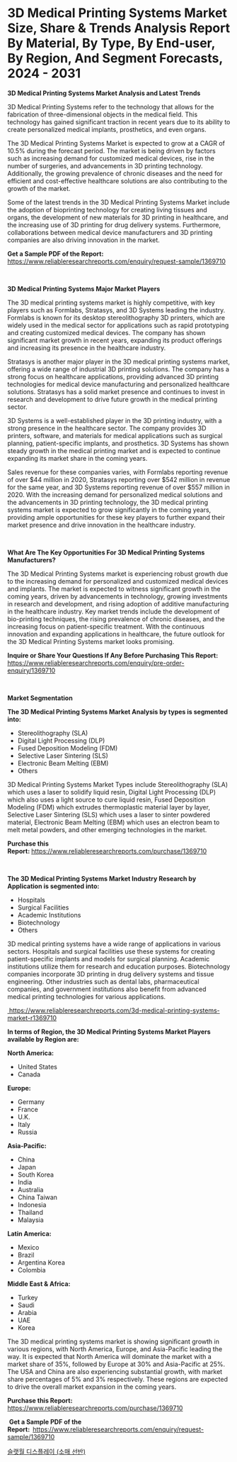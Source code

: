 <p><h1>3D Medical Printing Systems Market Size, Share & Trends Analysis Report By Material, By Type, By End-user, By Region, And Segment Forecasts, 2024 - 2031</h1></p><p><strong>3D Medical Printing Systems Market Analysis and Latest Trends</strong></p>
<p><p>3D Medical Printing Systems refer to the technology that allows for the fabrication of three-dimensional objects in the medical field. This technology has gained significant traction in recent years due to its ability to create personalized medical implants, prosthetics, and even organs.</p><p>The 3D Medical Printing Systems Market is expected to grow at a CAGR of 10.5% during the forecast period. The market is being driven by factors such as increasing demand for customized medical devices, rise in the number of surgeries, and advancements in 3D printing technology. Additionally, the growing prevalence of chronic diseases and the need for efficient and cost-effective healthcare solutions are also contributing to the growth of the market.</p><p>Some of the latest trends in the 3D Medical Printing Systems Market include the adoption of bioprinting technology for creating living tissues and organs, the development of new materials for 3D printing in healthcare, and the increasing use of 3D printing for drug delivery systems. Furthermore, collaborations between medical device manufacturers and 3D printing companies are also driving innovation in the market.</p></p>
<p><strong>Get a Sample PDF of the Report:&nbsp;</strong> <a href="https://www.reliableresearchreports.com/enquiry/request-sample/1369710">https://www.reliableresearchreports.com/enquiry/request-sample/1369710</a></p>
<p>&nbsp;</p>
<p><strong>3D Medical Printing Systems Major Market Players</strong></p>
<p><p>The 3D medical printing systems market is highly competitive, with key players such as Formlabs, Stratasys, and 3D Systems leading the industry. Formlabs is known for its desktop stereolithography 3D printers, which are widely used in the medical sector for applications such as rapid prototyping and creating customized medical devices. The company has shown significant market growth in recent years, expanding its product offerings and increasing its presence in the healthcare industry.</p><p>Stratasys is another major player in the 3D medical printing systems market, offering a wide range of industrial 3D printing solutions. The company has a strong focus on healthcare applications, providing advanced 3D printing technologies for medical device manufacturing and personalized healthcare solutions. Stratasys has a solid market presence and continues to invest in research and development to drive future growth in the medical printing sector.</p><p>3D Systems is a well-established player in the 3D printing industry, with a strong presence in the healthcare sector. The company provides 3D printers, software, and materials for medical applications such as surgical planning, patient-specific implants, and prosthetics. 3D Systems has shown steady growth in the medical printing market and is expected to continue expanding its market share in the coming years.</p><p>Sales revenue for these companies varies, with Formlabs reporting revenue of over $44 million in 2020, Stratasys reporting over $542 million in revenue for the same year, and 3D Systems reporting revenue of over $557 million in 2020. With the increasing demand for personalized medical solutions and the advancements in 3D printing technology, the 3D medical printing systems market is expected to grow significantly in the coming years, providing ample opportunities for these key players to further expand their market presence and drive innovation in the healthcare industry.</p></p>
<p>&nbsp;</p>
<p><strong>What Are The Key Opportunities For 3D Medical Printing Systems Manufacturers?</strong></p>
<p><p>The 3D Medical Printing Systems market is experiencing robust growth due to the increasing demand for personalized and customized medical devices and implants. The market is expected to witness significant growth in the coming years, driven by advancements in technology, growing investments in research and development, and rising adoption of additive manufacturing in the healthcare industry. Key market trends include the development of bio-printing techniques, the rising prevalence of chronic diseases, and the increasing focus on patient-specific treatment. With the continuous innovation and expanding applications in healthcare, the future outlook for the 3D Medical Printing Systems market looks promising.</p></p>
<p><strong>Inquire or Share Your Questions If Any Before Purchasing This Report:</strong> <a href="https://www.reliableresearchreports.com/enquiry/pre-order-enquiry/1369710">https://www.reliableresearchreports.com/enquiry/pre-order-enquiry/1369710</a></p>
<p>&nbsp;</p>
<p><strong>Market Segmentation</strong></p>
<p><strong>The 3D Medical Printing Systems Market Analysis by types is segmented into:</strong></p>
<p><ul><li>Stereolithography (SLA)</li><li>Digital Light Processing (DLP)</li><li>Fused Deposition Modeling (FDM)</li><li>Selective Laser Sintering (SLS)</li><li>Electronic Beam Melting (EBM)</li><li>Others</li></ul></p>
<p><p>3D Medical Printing Systems Market Types include Stereolithography (SLA) which uses a laser to solidify liquid resin, Digital Light Processing (DLP) which also uses a light source to cure liquid resin, Fused Deposition Modeling (FDM) which extrudes thermoplastic material layer by layer, Selective Laser Sintering (SLS) which uses a laser to sinter powdered material, Electronic Beam Melting (EBM) which uses an electron beam to melt metal powders, and other emerging technologies in the market.</p></p>
<p><strong>Purchase this Report:&nbsp;</strong><a href="https://www.reliableresearchreports.com/purchase/1369710">https://www.reliableresearchreports.com/purchase/1369710</a></p>
<p>&nbsp;</p>
<p><strong>The 3D Medical Printing Systems Market Industry Research by Application is segmented into:</strong></p>
<p><ul><li>Hospitals</li><li>Surgical Facilities</li><li>Academic Institutions</li><li>Biotechnology</li><li>Others</li></ul></p>
<p><p>3D medical printing systems have a wide range of applications in various sectors. Hospitals and surgical facilities use these systems for creating patient-specific implants and models for surgical planning. Academic institutions utilize them for research and education purposes. Biotechnology companies incorporate 3D printing in drug delivery systems and tissue engineering. Other industries such as dental labs, pharmaceutical companies, and government institutions also benefit from advanced medical printing technologies for various applications.</p></p>
<p><a href="https://www.reliableresearchreports.com/3d-medical-printing-systems-market-r1369710">&nbsp;https://www.reliableresearchreports.com/3d-medical-printing-systems-market-r1369710</a></p>
<p><strong>In terms of Region, the 3D Medical Printing Systems Market Players available by Region are:</strong></p>
<p>
    <p> <strong> North America: </strong>
        <ul>
            <li>United States</li>
            <li>Canada</li>
        </ul>
        </p> 
    <p> <strong> Europe: </strong>
        <ul>
            <li>Germany</li>
            <li>France</li>
            <li>U.K.</li>
            <li>Italy</li>
            <li>Russia</li>
        </ul>
        </p> 
    <p> <strong> Asia-Pacific: </strong>
        <ul>
            <li>China</li>
            <li>Japan</li>
            <li>South Korea</li>
            <li>India</li>
            <li>Australia</li>
            <li>China Taiwan</li>
            <li>Indonesia</li>
            <li>Thailand</li>
            <li>Malaysia</li>
        </ul>
        </p> 
    <p> <strong> Latin America: </strong>
        <ul>
            <li>Mexico</li>
            <li>Brazil</li>
            <li>Argentina Korea</li>
            <li>Colombia</li>
        </ul>
        </p> 
    <p> <strong> Middle East & Africa: </strong>
        <ul>
            <li>Turkey</li>
            <li>Saudi</li>
            <li>Arabia</li>
            <li>UAE</li>
            <li>Korea</li>
        </ul>
    </p>
    </p>
<p><p>The 3D medical printing systems market is showing significant growth in various regions, with North America, Europe, and Asia-Pacific leading the way. It is expected that North America will dominate the market with a market share of 35%, followed by Europe at 30% and Asia-Pacific at 25%. The USA and China are also experiencing substantial growth, with market share percentages of 5% and 3% respectively. These regions are expected to drive the overall market expansion in the coming years.</p></p>
<p><strong>Purchase this Report: </strong><a href="https://www.reliableresearchreports.com/purchase/1369710">https://www.reliableresearchreports.com/purchase/1369710</a></p>
<p>&nbsp;<strong>Get a Sample PDF of the Report:&nbsp;&nbsp;</strong><a href="https://www.reliableresearchreports.com/enquiry/request-sample/1369710">https://www.reliableresearchreports.com/enquiry/request-sample/1369710</a></p>
<p><strong></strong></p>
<p><p><a href="https://medium.com/@crumbles67678/%EC%8A%A4%EB%9E%AB%EC%9B%94-%EB%94%94%EC%8A%A4%ED%94%8C%EB%A0%88%EC%9D%B4-%EC%86%8C%EB%A7%A4-%EC%84%A0%EB%B0%98-%EC%8B%9C%EC%9E%A5%EC%9D%80-%EC%8B%9C%EC%9E%A5-%EC%A0%90%EC%9C%A0%EC%9C%A8-%ED%81%AC%EA%B8%B0-%EB%B0%8F-2031%EB%85%84%EA%B9%8C%EC%A7%80-%EC%98%88%EC%83%81%EB%90%98%EB%8A%94-%EC%98%88%EC%B8%A1%EC%97%90-%EC%B4%88%EC%A0%90%EC%9D%84-%EB%A7%9E%EC%B6%A5%EB%8B%88%EB%8B%A4-5bfa4f294ae4">슬랫월 디스플레이 (소매 선반)</a></p></p>